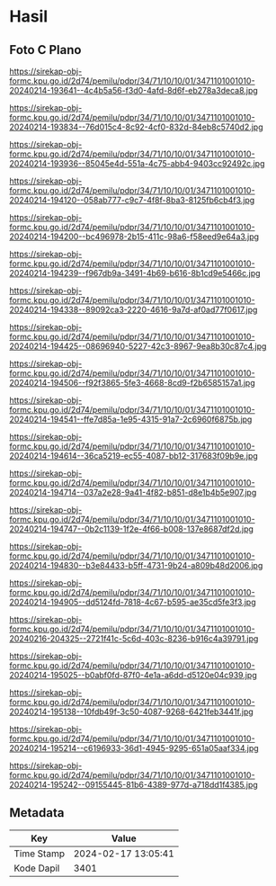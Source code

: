 # Hasil

## Foto C Plano

https://sirekap-obj-formc.kpu.go.id/2d74/pemilu/pdpr/34/71/10/10/01/3471101001010-20240214-193641--4c4b5a56-f3d0-4afd-8d6f-eb278a3deca8.jpg

https://sirekap-obj-formc.kpu.go.id/2d74/pemilu/pdpr/34/71/10/10/01/3471101001010-20240214-193834--76d015c4-8c92-4cf0-832d-84eb8c5740d2.jpg

https://sirekap-obj-formc.kpu.go.id/2d74/pemilu/pdpr/34/71/10/10/01/3471101001010-20240214-193936--85045e4d-551a-4c75-abb4-9403cc92492c.jpg

https://sirekap-obj-formc.kpu.go.id/2d74/pemilu/pdpr/34/71/10/10/01/3471101001010-20240214-194120--058ab777-c9c7-4f8f-8ba3-8125fb6cb4f3.jpg

https://sirekap-obj-formc.kpu.go.id/2d74/pemilu/pdpr/34/71/10/10/01/3471101001010-20240214-194200--bc496978-2b15-411c-98a6-f58eed9e64a3.jpg

https://sirekap-obj-formc.kpu.go.id/2d74/pemilu/pdpr/34/71/10/10/01/3471101001010-20240214-194239--f967db9a-3491-4b69-b616-8b1cd9e5466c.jpg

https://sirekap-obj-formc.kpu.go.id/2d74/pemilu/pdpr/34/71/10/10/01/3471101001010-20240214-194338--89092ca3-2220-4616-9a7d-af0ad77f0617.jpg

https://sirekap-obj-formc.kpu.go.id/2d74/pemilu/pdpr/34/71/10/10/01/3471101001010-20240214-194425--08696940-5227-42c3-8967-9ea8b30c87c4.jpg

https://sirekap-obj-formc.kpu.go.id/2d74/pemilu/pdpr/34/71/10/10/01/3471101001010-20240214-194506--f92f3865-5fe3-4668-8cd9-f2b6585157a1.jpg

https://sirekap-obj-formc.kpu.go.id/2d74/pemilu/pdpr/34/71/10/10/01/3471101001010-20240214-194541--ffe7d85a-1e95-4315-91a7-2c6960f6875b.jpg

https://sirekap-obj-formc.kpu.go.id/2d74/pemilu/pdpr/34/71/10/10/01/3471101001010-20240214-194614--36ca5219-ec55-4087-bb12-317683f09b9e.jpg

https://sirekap-obj-formc.kpu.go.id/2d74/pemilu/pdpr/34/71/10/10/01/3471101001010-20240214-194714--037a2e28-9a41-4f82-b851-d8e1b4b5e907.jpg

https://sirekap-obj-formc.kpu.go.id/2d74/pemilu/pdpr/34/71/10/10/01/3471101001010-20240214-194747--0b2c1139-1f2e-4f66-b008-137e8687df2d.jpg

https://sirekap-obj-formc.kpu.go.id/2d74/pemilu/pdpr/34/71/10/10/01/3471101001010-20240214-194830--b3e84433-b5ff-4731-9b24-a809b48d2006.jpg

https://sirekap-obj-formc.kpu.go.id/2d74/pemilu/pdpr/34/71/10/10/01/3471101001010-20240214-194905--dd5124fd-7818-4c67-b595-ae35cd5fe3f3.jpg

https://sirekap-obj-formc.kpu.go.id/2d74/pemilu/pdpr/34/71/10/10/01/3471101001010-20240216-204325--2721f41c-5c6d-403c-8236-b916c4a39791.jpg

https://sirekap-obj-formc.kpu.go.id/2d74/pemilu/pdpr/34/71/10/10/01/3471101001010-20240214-195025--b0abf0fd-87f0-4e1a-a6dd-d5120e04c939.jpg

https://sirekap-obj-formc.kpu.go.id/2d74/pemilu/pdpr/34/71/10/10/01/3471101001010-20240214-195138--10fdb49f-3c50-4087-9268-6421feb3441f.jpg

https://sirekap-obj-formc.kpu.go.id/2d74/pemilu/pdpr/34/71/10/10/01/3471101001010-20240214-195214--c6196933-36d1-4945-9295-651a05aaf334.jpg

https://sirekap-obj-formc.kpu.go.id/2d74/pemilu/pdpr/34/71/10/10/01/3471101001010-20240214-195242--09155445-81b6-4389-977d-a718dd1f4385.jpg


## Metadata

| Key        | Value               |
| ---------- | ------------------- |
| Time Stamp | 2024-02-17 13:05:41 |
| Kode Dapil | 3401                |



